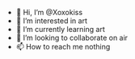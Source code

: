 - 👋 Hi, I’m @Xoxokiss
- 👀 I’m interested in art
- 🌱 I’m currently learning art
- 💞️ I’m looking to collaborate on air
- 📫 How to reach me nothing

<!---
Xoxokiss/Xoxokiss is a ✨ special ✨ repository because its `README.md` (this file) appears on your GitHub profile.
You can click the Preview link to take a look at your changes.
--->
